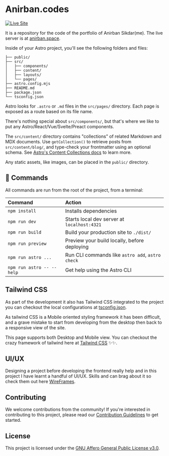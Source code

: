 # Anirban.codes

[![Live Site](https://img.shields.io/badge/site-live-brightgreen)](https://www.anirban.space/)

It is a repository for the code of the portfolio of Anirban Sikdar(me). The live server is at [anirban.space](anirban.space).


Inside of your Astro project, you'll see the following folders and files:

```text
├── public/
├── src/
│   ├── components/
│   ├── content/
│   ├── layouts/
│   └── pages/
├── astro.config.mjs
├── README.md
├── package.json
└── tsconfig.json
```

Astro looks for `.astro` or `.md` files in the `src/pages/` directory. Each page is exposed as a route based on its file name.

There's nothing special about `src/components/`, but that's where we like to put any Astro/React/Vue/Svelte/Preact components.

The `src/content/` directory contains "collections" of related Markdown and MDX documents. Use `getCollection()` to retrieve posts from `src/content/blog/`, and type-check your frontmatter using an optional schema. See [Astro's Content Collections docs](https://docs.astro.build/en/guides/content-collections/) to learn more.

Any static assets, like images, can be placed in the `public/` directory.

## 🧞 Commands

All commands are run from the root of the project, from a terminal:

| Command                   | Action                                           |
| :------------------------ | :----------------------------------------------- |
| `npm install`             | Installs dependencies                            |
| `npm run dev`             | Starts local dev server at `localhost:4321`      |
| `npm run build`           | Build your production site to `./dist/`          |
| `npm run preview`         | Preview your build locally, before deploying     |
| `npm run astro ...`       | Run CLI commands like `astro add`, `astro check` |
| `npm run astro -- --help` | Get help using the Astro CLI                     |


## Tailwind CSS
As part of the development it also has Tailwind CSS integrated to the project you can checkout the local configurations at [tsconfig.json](tsconfig.json).

As tailwind CSS is a Mobile oriented styling framework it has been difficult, and a grave mistake to start from developing from the desktop then back to a responsive view of the site.

This page supports both Desktop and Mobile view. You can checkout the crazy framework of tailwind here at  [Tailwind CSS](https://tailwindcss.com/) ✨✨.

## UI/UX
Designing a project before developing the frontend really help and in this project I have learnt a handful of UI/UX. Skills and can brag about it so check them out here [WireFrames](https://www.figma.com/file/UaF8U2ntQDSajEHV6K8gK0/Portfolio?type=design&t=FcqbpQPlOKtMDQSt-6).

## Contributing

We welcome contributions from the community! If you're interested in contributing to this project, please read our [Contribution Guidelines](contribution.md) to get started.

## License

This project is licensed under the [GNU Affero General Public License v3.0](LICENSE).
